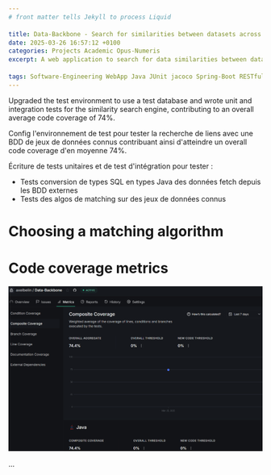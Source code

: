 ```yaml
---
# front matter tells Jekyll to process Liquid

title: Data-Backbone - Search for similarities between datasets across various databases
date: 2025-03-26 16:57:12 +0100
categories: Projects Academic Opus-Numeris
excerpt: A web application to search for data similarities between datasets and visualize them as links between multiple databases.

tags: Software-Engineering WebApp Java JUnit jacoco Spring-Boot RESTfull JavaScript React lombok Docker Linux
---
```


Upgraded the test environment to use a test database and wrote unit and integration tests for the similarity search engine, contributing to an overall average code coverage of 74%.


Config l'environnement de test pour tester la recherche de liens avec une BDD de jeux de données connus contribuant ainsi d'atteindre un overall code coverage d'en moyenne 74%.

Écriture de tests unitaires et de test d'intégration pour tester :
- Tests conversion de types SQL en types Java des données fetch depuis les BDD externes
- Tests des algos de matching sur des jeux de données connus

# Choosing a matching algorithm

# Code coverage metrics

![Composite code coverage metric calculated by DeepSource](/assets/projects/academic/Data-Backbone/images/Composite_code_coverage_metric.png "Composite code coverage metric calculated by DeepSource")

...
